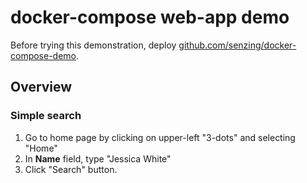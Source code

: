 # docker-compose web-app demo

Before trying this demonstration, deploy
[github.com/senzing/docker-compose-demo](https://github.com/Senzing/docker-compose-demo).

## Overview

### Simple search

1. Go to home page by clicking on upper-left "3-dots" and selecting "Home"
1. In **Name** field, type "Jessica White"
1. Click "Search" button.
